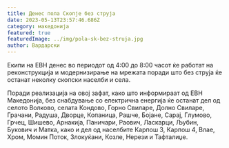```yaml
---
title: Денес пола Скопје без струја
date: 2023-05-13T23:57:46.686Z
category: македонија
featured: true
featuredImage: ../img/pola-sk-bez-struja.jpg
author: Вардарски
---
```

<!--StartFragment-->

Екипи на ЕВН денес во периодот од 4:00 до 8:00 часот ќе работат на реконструкција и модернизирање на мрежата поради што без струја ќе останат неколку скопски населби и села.

Поради реализација на овој зафат, како што информираат од ЕВН Македонија, без снабдување со електрична енергија ќе останат дел од селото Волково, селата Кондово, Горно Свиларе, Долно Свиларе, Грачани, Радуша, Дворце, Копаница, Рашче, Бојане, Сарај, Глумово, Грчец, Шишево, Арнакија, Паничари, Раович, Ласкарци, Љубин, Букович и Матка, како и дел од населбите Карпош 3, Карпош 4, Влае, Хром, Момин Поток, Злокуќани, Козле, Нерези и Тафталиџе.

<!--EndFragment-->